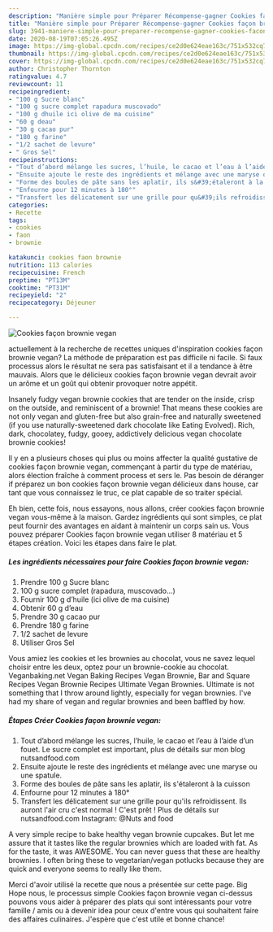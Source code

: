 ```yaml
---
description: "Manière simple pour Préparer Récompense-gagner Cookies façon brownie vegan"
title: "Manière simple pour Préparer Récompense-gagner Cookies façon brownie vegan"
slug: 3941-maniere-simple-pour-preparer-recompense-gagner-cookies-facon-brownie-vegan
date: 2020-08-19T07:05:26.495Z
image: https://img-global.cpcdn.com/recipes/ce2d0e624eae163c/751x532cq70/cookies-facon-brownie-vegan-photo-principale-de-la-recette.jpg
thumbnail: https://img-global.cpcdn.com/recipes/ce2d0e624eae163c/751x532cq70/cookies-facon-brownie-vegan-photo-principale-de-la-recette.jpg
cover: https://img-global.cpcdn.com/recipes/ce2d0e624eae163c/751x532cq70/cookies-facon-brownie-vegan-photo-principale-de-la-recette.jpg
author: Christopher Thornton
ratingvalue: 4.7
reviewcount: 11
recipeingredient:
- "100 g Sucre blanc"
- "100 g sucre complet rapadura muscovado"
- "100 g dhuile ici olive de ma cuisine"
- "60 g deau"
- "30 g cacao pur"
- "180 g farine"
- "1/2 sachet de levure"
- " Gros Sel"
recipeinstructions:
- "Tout d’abord mélange les sucres, l’huile, le cacao et l’eau à l’aide d’un fouet. Le sucre complet est important, plus de détails sur mon blog nutsandfood.com"
- "Ensuite ajoute le reste des ingrédients et mélange avec une maryse ou une spatule."
- "Forme des boules de pâte sans les aplatir, ils s&#39;étaleront à la cuisson"
- "Enfourne pour 12 minutes à 180°"
- "Transfert les délicatement sur une grille pour qu&#39;ils refroidissent. Ils auront l&#39;air cru c&#39;est normal ! C&#39;est prêt ! Plus de détails sur nutsandfood.com Instagram: @Nuts and food"
categories:
- Recette
tags:
- cookies
- faon
- brownie

katakunci: cookies faon brownie 
nutrition: 113 calories
recipecuisine: French
preptime: "PT13M"
cooktime: "PT31M"
recipeyield: "2"
recipecategory: Déjeuner

---
```



![Cookies façon brownie vegan](https://img-global.cpcdn.com/recipes/ce2d0e624eae163c/751x532cq70/cookies-facon-brownie-vegan-photo-principale-de-la-recette.jpg)

actuellement à la recherche de recettes uniques d'inspiration cookies façon brownie vegan? La méthode de préparation est pas difficile ni facile. Si faux processus alors le résultat ne sera pas satisfaisant et il a tendance à être mauvais. Alors que le délicieux cookies façon brownie vegan devrait avoir un arôme et un goût qui obtenir provoquer notre appétit.

Insanely fudgy vegan brownie cookies that are tender on the inside, crisp on the outside, and reminiscent of a brownie! That means these cookies are not only vegan and gluten-free but also grain-free and naturally sweetened (if you use naturally-sweetened dark chocolate like Eating Evolved). Rich, dark, chocolatey, fudgy, gooey, addictively delicious vegan chocolate brownie cookies!

Il y en a plusieurs choses qui plus ou moins affecter la qualité gustative de cookies façon brownie vegan, commençant à partir du type de matériau, alors élection fraîche à comment process et sers le. Pas besoin de déranger if préparez un bon cookies façon brownie vegan délicieux dans house, car tant que vous connaissez le truc, ce plat capable de so traiter spécial.


Eh bien, cette fois, nous essayons, nous allons, créer cookies façon brownie vegan vous-même à la maison. Gardez ingrédients qui sont simples, ce plat peut fournir des avantages en aidant à maintenir un corps sain us. Vous pouvez préparer Cookies façon brownie vegan utiliser 8 matériau et 5 étapes création. Voici les étapes dans faire le plat.

<!--inarticleads1-->

##### Les ingrédients nécessaires pour faire Cookies façon brownie vegan:

1. Prendre 100 g Sucre blanc
1.  100 g sucre complet (rapadura, muscovado...)
1. Fournir 100 g d’huile (ici olive de ma cuisine)
1. Obtenir 60 g d’eau
1. Prendre 30 g cacao pur
1. Prendre 180 g farine
1.  1/2 sachet de levure
1. Utiliser  Gros Sel


Vous amiez les cookies et les brownies au chocolat, vous ne savez lequel choisir entre les deux, optez pour un brownie-cookie au chocolat. Veganbaking.net Vegan Baking Recipes Vegan Brownie, Bar and Square Recipes Vegan Brownie Recipes Ultimate Vegan Brownies. Ultimate is not something that I throw around lightly, especially for vegan brownies. I&#39;ve had my share of vegan and regular brownies and been baffled by how. 

<!--inarticleads2-->

##### Étapes Créer Cookies façon brownie vegan:

1. Tout d’abord mélange les sucres, l’huile, le cacao et l’eau à l’aide d’un fouet. Le sucre complet est important, plus de détails sur mon blog nutsandfood.com
1. Ensuite ajoute le reste des ingrédients et mélange avec une maryse ou une spatule.
1. Forme des boules de pâte sans les aplatir, ils s&#39;étaleront à la cuisson
1. Enfourne pour 12 minutes à 180°
1. Transfert les délicatement sur une grille pour qu&#39;ils refroidissent. Ils auront l&#39;air cru c&#39;est normal ! C&#39;est prêt ! Plus de détails sur nutsandfood.com Instagram: @Nuts and food


A very simple recipe to bake healthy vegan brownie cupcakes. But let me assure that it tastes like the regular brownies which are loaded with fat. As for the taste, it was AWESOME. You can never guess that these are healthy brownies. I often bring these to vegetarian/vegan potlucks because they are quick and everyone seems to really like them. 


Merci d'avoir utilisé la recette que nous a présentée sur cette page. Big Hope nous, le processus simple Cookies façon brownie vegan ci-dessus pouvons vous aider à préparer des plats qui sont intéressants pour votre famille / amis ou à devenir idea pour ceux d'entre vous qui souhaitent faire des affaires culinaires. J'espère que c'est utile et bonne chance!
